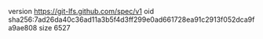 version https://git-lfs.github.com/spec/v1
oid sha256:7ad26da40c36ad11a3b5f4d3ff299e0ad661728ea91c2913f052dca9fa9ae808
size 6527
